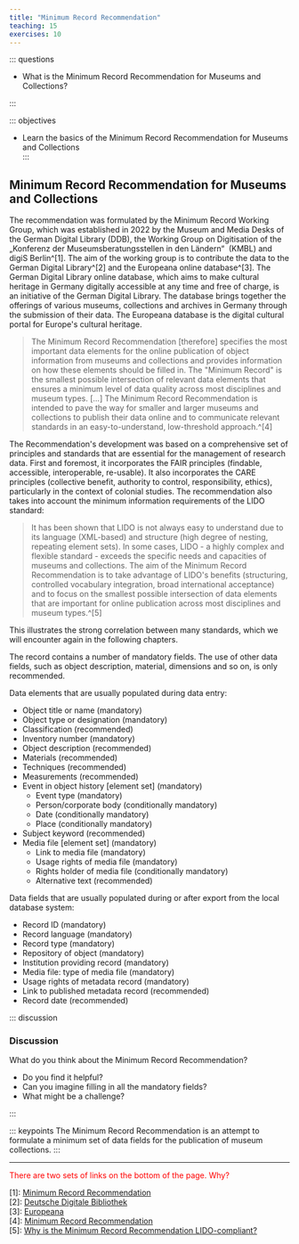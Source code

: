 ```yaml
---
title: "Minimum Record Recommendation"
teaching: 15
exercises: 10
---
```


::: questions 

- What is the Minimum Record Recommendation for Museums and Collections?

:::

::: objectives

- Learn the basics of the Minimum Record Recommendation for Museums and Collections  
:::

## Minimum Record Recommendation for Museums and Collections

The recommendation was formulated by the Minimum Record Working Group, which was established in 2022 by the Museum and Media Desks of the German Digital Library (DDB), the Working Group on Digitisation of the „Konferenz der Museumsberatungsstellen in den Ländern“  (KMBL) and digiS Berlin^[1]. 
The aim of the working group is to contribute the data to the German Digital Library^[2] and the Europeana online database^[3]. The German Digital Library online database, which aims to make cultural heritage in Germany digitally accessible at any time and free of charge, is an initiative of the German Digital Library. The database brings together the offerings of various museums, collections and archives in Germany through the submission of their data. The Europeana database is the digital cultural portal for Europe's cultural heritage.  

> The Minimum Record Recommendation [therefore] specifies the most important data elements for the online publication of object information from museums and collections and provides information on how these elements should be filled in. The "Minimum Record" is the smallest possible intersection of relevant data elements that ensures a minimum level of data quality across most disciplines and museum types. [...] The Minimum Record Recommendation is intended to pave the way for smaller and larger museums and collections to publish their data online and to communicate relevant standards in an easy-to-understand, low-threshold approach.^[4]

The Recommendation's development was based on a comprehensive set of principles and standards that are essential for the management of research data. First and foremost, it incorporates the FAIR principles (findable, accessible, interoperable, re-usable). It also incorporates the CARE principles (collective benefit, authority to control, responsibility, ethics), particularly in the context of colonial studies. The recommendation also takes into account the minimum information requirements of the LIDO standard:

> It has been shown that LIDO is not always easy to understand due to its language (XML-based) and structure (high degree of nesting, repeating element sets). In some cases, LIDO - a highly complex and flexible standard - exceeds the specific needs and capacities of museums and collections. The aim of the Minimum Record Recommendation is to take advantage of LIDO's benefits (structuring, controlled vocabulary integration, broad international acceptance) and to focus on the smallest possible intersection of data elements that are important for online publication across most disciplines and museum types.^[5]

This illustrates the strong correlation between many standards, which we will encounter again in the following chapters.

The record contains a number of mandatory fields. The use of other data fields, such as object description, material, dimensions and so on, is only recommended.  

Data elements that are usually populated during data entry:

* Object title or name (mandatory)
* Object type or designation (mandatory)
* Classification (recommended)
* Inventory number (mandatory)
* Object description (recommended)
* Materials (recommended)
* Techniques (recommended)
* Measurements (recommended)
* Event in object history [element set] (mandatory)
    * Event type (mandatory)
    * Person/corporate body (conditionally mandatory)
    * Date (conditionally mandatory)
    * Place (conditionally mandatory)
* Subject keyword (recommended)
* Media file [element set] (mandatory)
    * Link to media file (mandatory)
    * Usage rights of media file (mandatory)
    * Rights holder of media file (conditionally mandatory)
    * Alternative text (recommended)

Data fields that are usually populated during or after export from the local database system:

* Record ID (mandatory)
* Record language (mandatory)
* Record type (mandatory)
* Repository of object (mandatory)
* Institution providing record (mandatory)
* Media file: type of media file (mandatory)
* Usage rights of metadata record (mandatory)
* Link to published metadata record (recommended)
* Record date (recommended)  

::: discussion

### Discussion

What do you think about the Minimum Record Recommendation?
  
* Do you find it helpful?  
* Can you imagine filling in all the mandatory fields?  
* What might be a challenge?  

:::  

::: keypoints 
The Minimum Record Recommendation is an attempt to formulate a minimum set of data fields for the publication of museum collections.
:::  
__________________________________________________

<span style="color:red">There are two sets of links on the bottom of the page. Why?</span>

[1]: [Minimum Record Recommendation](https://wiki.deutsche-digitale-bibliothek.de/pages/viewpage.action?pageId=218628097)  
[2]: [Deutsche Digitale Bibliothek](https://www.deutsche-digitale-bibliothek.de/?lang=en)  
[3]: [Europeana](https://www.europeana.eu/en)  
[4]: [Minimum Record Recommendation](https://wiki.deutsche-digitale-bibliothek.de/pages/viewpage.action?pageId=218628097)  
[5]: [Why is the Minimum Record Recommendation LIDO-compliant?](https://wiki.deutsche-digitale-bibliothek.de/pages/viewpage.action?pageId=218628162#FAQs(English)-WhatisthepurposeoftheLIDOsnippetsonthedataelementpages(%22ExpressioninLIDO%22)?)
